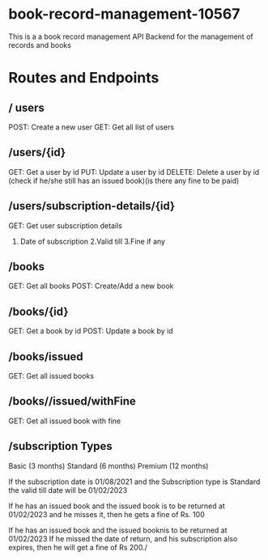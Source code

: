 # book-record-management-10567

This is a a book record management API Backend for the management of records and books

# Routes and Endpoints

## / users
POST: Create a new user
GET: Get all list of users

## /users/{id}
GET: Get a user by id
PUT: Update a user by id
DELETE: Delete a user by id (check if he/she still has an issued book)(is there any fine to be paid)

## /users/subscription-details/{id}
GET: Get user subscription details
1. Date of subscription
2.Valid till
3.Fine if any

## /books
GET: Get all books
POST: Create/Add a new book

## /books/{id}
GET: Get a book by id
POST: Update a book by id

## /books/issued
GET: Get all issued books

## /books//issued/withFine
GET: Get all issued book with fine

## /subscription Types
Basic (3 months)
Standard (6 months)
Premium (12 months)

If the subscription date is 01/08/2021
 and the Subscription type is Standard
 the valid till date will be 01/02/2023

If he has an issued book and the issued book is to be returned at 01/02/2023
and he misses it, then he gets a fine of Rs. 100

If he has an issued book and the issued booknis to be returned at 01/02/2023
If he missed the date of return, and his subscription also expires, then he will get a fine of Rs 200./